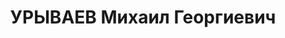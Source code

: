 ---
title: УРЫВАЕВ Михаил Георгиевич
description: "Род. в 1887, Рязанская губ., Зарайский уезд, с. Луховицы, русский, обр.:\
  \ низшее, член ВКП(б). Проживал: Москва, Большой Пионерский пер., д. 8, кв. 62.\
  \ Начальник Ярославского паровозоремонтного завода Наркомата путей сообщения СССР.\
  \ \n  Арестован 22.08.1937. Обв. в вредительстве и участии в антисоветской правотроцкистской\
  \ шпионско-диверсионной организации. Приговор: ВК ВС СССР, 05.11.1937 – ВМН. Расстрелян\
  \ 05.11.1937, г.Москва. \n  Реабилитирован ВК ВС СССР 12.12.1956"
---